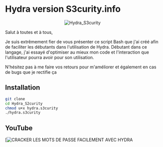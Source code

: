 # Hydra version S3curity.info

<div align="center">
  <img src="https://s3curity.info/wp/wp-content/uploads/2024/02/Capture-decran-2024-02-16-130532.png" alt="Hydra_S3curity">
</div>

    
Salut à toutes et à tous,

Je suis extrêmement fier de vous présenter ce script Bash que j'ai créé afin de faciliter les débutants dans l'utilisation de Hydra.
Débutant dans ce langage, j'ai essayé d'optimiser au mieux mon code et l'interaction que l'utilisateur pourra avoir pour son utilisation.

N'hésitez pas à me faire vos retours pour m'améliorer et également en cas de bugs que je rectifie ça



## Installation

```bash
git clone 
cd Hydra_S2curity
chmod u+x hydra.s3curity
./hydra.s3curity
```


## YouTube
[![CRACKER LES MOTS DE PASSE FACILEMENT AVEC HYDRA]()
